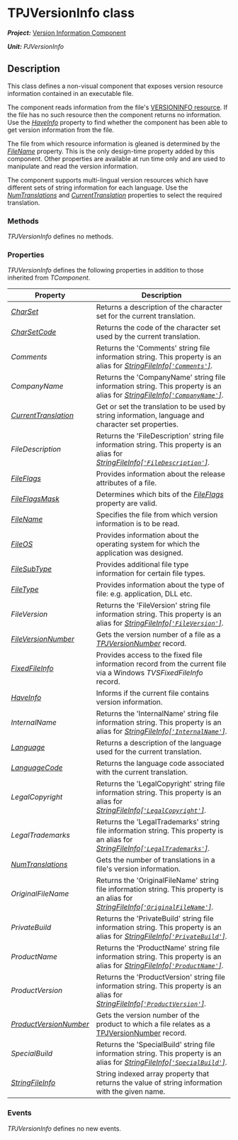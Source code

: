 # TPJVersionInfo class

***Project:*** [Version Information Component](../API.md)

***Unit:*** _PJVersionInfo_

## Description

This class defines a non-visual component that exposes version resource information contained in an executable file.

The component reads information from the file's [VERSIONINFO resource](https://learn.microsoft.com/en-gb/windows/win32/menurc/versioninfo-resource). If the file has no such resource then the component returns no information. Use the [_HaveInfo_](./TPJVersionInfo-HaveInfo.md) property to find whether the component has been able to get version information from the file.

The file from which resource information is gleaned is determined by the [_FileName_](./TPJVersionInfo-FileName.md) property. This is the only design-time property added by this component. Other properties are available at run time only and are used to manipulate and read the version information.

The component supports multi-lingual version resources which have different sets of string information for each language. Use the [_NumTranslations_](./TPJVersionInfo-NumTranslations.md) and [_CurrentTranslation_](./TPJVersionInfo-CurrentTranslation.md) properties to select the required translation.

### Methods

_TPJVersionInfo_ defines no methods.

### Properties

_TPJVersionInfo_ defines the following properties in addition to those inherited from _TComponent_.

Property | Description
---------|------------
[_CharSet_](./TPJVersionInfo-CharSet.md) | Returns a description of the character set for the current translation.
[_CharSetCode_](TPJVersionInfo-CharSetCode.md) | Returns the code of the character set used by the current translation.
_Comments_ | Returns the 'Comments' string file information string. This property is an alias for [_StringFileInfo[`'Comments'`]_](TPJVersionInfo-StringFileInfo.md).
_CompanyName_ | Returns the 'CompanyName' string file information string. This property is an alias for [_StringFileInfo[`'CompanyName'`]_](./TPJVersionInfo-StringFileInfo.md).
[_CurrentTranslation_](./TPJVersionInfo-CurrentTranslation.md) | Get or set the translation to be used by string information, language and character set properties.
_FileDescription_ | Returns the 'FileDescription' string file information string. This property is an alias for [_StringFileInfo[`'FileDescription'`]_](./TPJVersionInfo-StringFileInfo.md).
[_FileFlags_](./TPJVersionInfo-FileFlags.md) | Provides information about the release attributes of a file.
[_FileFlagsMask_](./TPJVersionInfo-FileFlagsMask.md) | Determines which bits of the [_FileFlags_](./TPJVersionInfo-FileFlags.md) property are valid.
[_FileName_](./TPJVersionInfo-FileName.md) | Specifies the file from which version information is to be read.
[_FileOS_](./TPJVersionInfo-FileOS.md) | Provides information about the operating system for which the application was designed.
[_FileSubType_](./TPJVersionInfo-FileSubType.md) | Provides additional file type information for certain file types.
[_FileType_](./TPJVersionInfo-FileType.md) | Provides information about the type of file: e.g. application, DLL etc.
_FileVersion_ | Returns the 'FileVersion' string file information string. This property is an alias for [_StringFileInfo[`'FileVersion'`]_](./TPJVersionInfo-StringFileInfo.md).
[_FileVersionNumber_](./TPJVersionInfo-FileVersionNumber.md) | Gets the version number of a file as a [_TPJVersionNumber_](./TPJVersionNumber.md) record.
[_FixedFileInfo_](./TPJVersionInfo-FixedFileInfo.md) | Provides access to the fixed file information record from the current file via a Windows _TVSFixedFileInfo_ record.
[_HaveInfo_](./TPJVersionInfo-HaveInfo.md) | Informs if the current file contains version information.
_InternalName_ | Returns the 'InternalName' string file information string. This property is an alias for [_StringFileInfo[`'InternalName'`]_](./TPJVersionInfo-StringFileInfo.md).
[_Language_](./TPJVersionInfo-Language.md) | Returns a description of the language used for the current translation.
[_LanguageCode_](./TPJVersionInfo-LanguageCode.md) | Returns the language code associated with the current translation.
_LegalCopyright_ | Returns the 'LegalCopyright' string file information string. This property is an alias for [_StringFileInfo[`'LegalCopyright'`]_](./TPJVersionInfo-StringFileInfo.md).
_LegalTrademarks_ | Returns the 'LegalTrademarks' string file information string. This property is an alias for [_StringFileInfo[`'LegalTrademarks'`]_](./TPJVersionInfo-StringFileInfo.md).
[_NumTranslations_](./TPJVersionInfo-NumTranslations.md) | Gets the number of translations in a file's version information.
_OriginalFileName_ | Returns the 'OriginalFileName' string file information string. This property is an alias for [_StringFileInfo[`'OriginalFileName'`]_](./TPJVersionInfo-StringFileInfo.md).
_PrivateBuild_ | Returns the 'PrivateBuild' string file information string. This property is an alias for [_StringFileInfo[`'PrivateBuild'`]_](./TPJVersionInfo-StringFileInfo.md).
_ProductName_ | Returns the 'ProductName' string file information string. This property is an alias for [_StringFileInfo[`'ProductName'`]_](./TPJVersionInfo-StringFileInfo.md).
_ProductVersion_ | Returns the 'ProductVersion' string file information string. This property is an alias for [_StringFileInfo[`'ProductVersion'`]_](./TPJVersionInfo-StringFileInfo.md).
[_ProductVersionNumber_](./TPJVersionInfo-ProductVersionNumber.md) | Gets the version number of the product to which a file relates as a [TPJVersionNumber](./TPJVersionNumber.md) record.
_SpecialBuild_ | Returns the 'SpecialBuild' string file information string. This property is an alias for [_StringFileInfo[`'SpecialBuild'`]_](./TPJVersionInfo-StringFileInfo.md).
[_StringFileInfo_](./TPJVersionInfo-StringFileInfo.md) | String indexed array property that returns the value of string information with the given name.

### Events

_TPJVersionInfo_ defines no new events.
